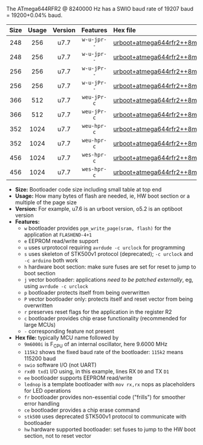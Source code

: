 The ATmega644RFR2 @ 8240000 Hz has a SWIO baud rate of 19207 baud = 19200+0.04% baud.

|Size|Usage|Version|Features|Hex file|
|:-:|:-:|:-:|:-:|:--|
|248|256|u7.7|`w-u-jpr--`|[urboot+atmega644rfr2++8m2400i+++19k2_swio_rxd2_txd3_lednop.hex](https://raw.githubusercontent.com/stefanrueger/urboot.hex/main/mcus/atmega644rfr2/internal_oscillator/fint++8m2400_Hz/br+++19k2_bps/urboot+atmega644rfr2++8m2400i+++19k2_swio_rxd2_txd3_lednop.hex)|
|248|256|u7.7|`w-u-jpr--`|[urboot+atmega644rfr2++8m2400i+++19k2_swio_rxe0_txe1_lednop.hex](https://raw.githubusercontent.com/stefanrueger/urboot.hex/main/mcus/atmega644rfr2/internal_oscillator/fint++8m2400_Hz/br+++19k2_bps/urboot+atmega644rfr2++8m2400i+++19k2_swio_rxe0_txe1_lednop.hex)|
|256|256|u7.7|`w-u-jPr--`|[urboot+atmega644rfr2++8m2400i+++19k2_swio_rxd2_txd3.hex](https://raw.githubusercontent.com/stefanrueger/urboot.hex/main/mcus/atmega644rfr2/internal_oscillator/fint++8m2400_Hz/br+++19k2_bps/urboot+atmega644rfr2++8m2400i+++19k2_swio_rxd2_txd3.hex)|
|256|256|u7.7|`w-u-jPr--`|[urboot+atmega644rfr2++8m2400i+++19k2_swio_rxe0_txe1.hex](https://raw.githubusercontent.com/stefanrueger/urboot.hex/main/mcus/atmega644rfr2/internal_oscillator/fint++8m2400_Hz/br+++19k2_bps/urboot+atmega644rfr2++8m2400i+++19k2_swio_rxe0_txe1.hex)|
|366|512|u7.7|`weu-jPr-c`|[urboot+atmega644rfr2++8m2400i+++19k2_swio_rxd2_txd3_ee_lednop_fr_ce.hex](https://raw.githubusercontent.com/stefanrueger/urboot.hex/main/mcus/atmega644rfr2/internal_oscillator/fint++8m2400_Hz/br+++19k2_bps/urboot+atmega644rfr2++8m2400i+++19k2_swio_rxd2_txd3_ee_lednop_fr_ce.hex)|
|366|512|u7.7|`weu-jPr-c`|[urboot+atmega644rfr2++8m2400i+++19k2_swio_rxe0_txe1_ee_lednop_fr_ce.hex](https://raw.githubusercontent.com/stefanrueger/urboot.hex/main/mcus/atmega644rfr2/internal_oscillator/fint++8m2400_Hz/br+++19k2_bps/urboot+atmega644rfr2++8m2400i+++19k2_swio_rxe0_txe1_ee_lednop_fr_ce.hex)|
|352|1024|u7.7|`weu-hpr-c`|[urboot+atmega644rfr2++8m2400i+++19k2_swio_rxd2_txd3_ee_lednop_fr_ce_hw.hex](https://raw.githubusercontent.com/stefanrueger/urboot.hex/main/mcus/atmega644rfr2/internal_oscillator/fint++8m2400_Hz/br+++19k2_bps/urboot+atmega644rfr2++8m2400i+++19k2_swio_rxd2_txd3_ee_lednop_fr_ce_hw.hex)|
|352|1024|u7.7|`weu-hpr-c`|[urboot+atmega644rfr2++8m2400i+++19k2_swio_rxe0_txe1_ee_lednop_fr_ce_hw.hex](https://raw.githubusercontent.com/stefanrueger/urboot.hex/main/mcus/atmega644rfr2/internal_oscillator/fint++8m2400_Hz/br+++19k2_bps/urboot+atmega644rfr2++8m2400i+++19k2_swio_rxe0_txe1_ee_lednop_fr_ce_hw.hex)|
|456|1024|u7.7|`wes-hpr-c`|[urboot+atmega644rfr2++8m2400i+++19k2_swio_rxd2_txd3_ee_lednop_fr_ce_stk500_hw.hex](https://raw.githubusercontent.com/stefanrueger/urboot.hex/main/mcus/atmega644rfr2/internal_oscillator/fint++8m2400_Hz/br+++19k2_bps/urboot+atmega644rfr2++8m2400i+++19k2_swio_rxd2_txd3_ee_lednop_fr_ce_stk500_hw.hex)|
|456|1024|u7.7|`wes-hpr-c`|[urboot+atmega644rfr2++8m2400i+++19k2_swio_rxe0_txe1_ee_lednop_fr_ce_stk500_hw.hex](https://raw.githubusercontent.com/stefanrueger/urboot.hex/main/mcus/atmega644rfr2/internal_oscillator/fint++8m2400_Hz/br+++19k2_bps/urboot+atmega644rfr2++8m2400i+++19k2_swio_rxe0_txe1_ee_lednop_fr_ce_stk500_hw.hex)|

- **Size:** Bootloader code size including small table at top end
- **Usage:** How many bytes of flash are needed, ie, HW boot section or a multiple of the page size
- **Version:** For example, u7.6 is an urboot version, o5.2 is an optiboot version
- **Features:**
  + `w` bootloader provides `pgm_write_page(sram, flash)` for the application at `FLASHEND-4+1`
  + `e` EEPROM read/write support
  + `u` uses urprotocol requiring `avrdude -c urclock` for programming
  + `s` uses skeleton of STK500v1 protocol (deprecated); `-c urclock` and `-c arduino` both work
  + `h` hardware boot section: make sure fuses are set for reset to jump to boot section
  + `j` vector bootloader: applications *need to be patched externally*, eg, using `avrdude -c urclock`
  + `p` bootloader protects itself from being overwritten
  + `P` vector bootloader only: protects itself and reset vector from being overwritten
  + `r` preserves reset flags for the application in the register R2
  + `c` bootloader provides chip erase functionality (recommended for large MCUs)
  + `-` corresponding feature not present
- **Hex file:** typically MCU name followed by
  + `9m6000i` is F<sub>CPU</sub> of an internal oscillator, here 9.6000 MHz
  + `115k2` shows the fixed baud rate of the bootloader: `115k2` means 115200 baud
  + `swio` software I/O (not UART)
  + `rxd0 txd1` I/O using, in this example, lines RX `D0` and TX `D1`
  + `ee` bootloader supports EEPROM read/write
  + `lednop` is a template bootloader with `mov rx,rx` nops as placeholders for LED operations
  + `fr` bootloader provides non-essential code ("frills") for smoother error handling
  + `ce` bootloader provides a chip erase command
  + `stk500` uses deprecated STK500v1 protocol to communicate with bootloader
  + `hw` hardware supported bootloader: set fuses to jump to the HW boot section, not to reset vector
